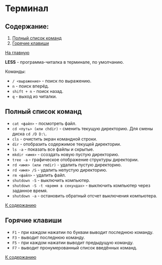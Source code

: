 # Терминал

## Содержание:

1. [Полный список команд](#полный-список-команд)
2. [Горячие клавиши](#горячие-клавиши)

[На главную](https://github.com/Holiden/Library/blob/master/README.md)

**LESS** - программа-читалка в терминале, по умолчанию.

Команды:
* `/ <выражение>` - поиск по выражению.
* `n` - поиск вперёд.
* `shift + n` - поиск назад.
* `q` - выход из читалки.

## Полный список команд

* `cat <файл>` - посмотреть файл.
* `cd <путь> (или chdir)` - сменить текущую директорию. Для смены диска `cd /D D:\`.
* `cls` - очистить экран командной строки.
* `dir` - отобразить содержимое текущей директории.
* `ls -a` - показать все файлы и скрытые.
* `mkdir <имя>` - cсоздать новую пустую директорию. 
* `tree -a` - графическое отображение структуры директории.
* `rd <имя> (или rmdir)` - удалить пустую директорию.
* `rd <имя> /S` - удалить непустую директорию.
* `rm <файл>` - удалить файл.
* `shutdown -S` - выключить компьютер.
* `shutdown -S -t <время в секундах>` - выключить компьютер через заданное время.
* `shutdown -a` - остановить обратный отсчет выключения компьютера.

[К содержанию](#содержание)

## Горячие клавиши

* `F1` - при каждом нажатии по буквам выводит последнюю команду.
* `F3` - выводит последнюю команду.
* `F5` - при каждом нажатии выводит предыдущую команду.
* `F7` - выводит пронумерованный список введённых команд.

[К содержанию](#содержание)
